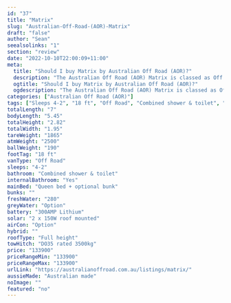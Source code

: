 ```yaml
---
id: "37"
title: "Matrix"
slug: "Australian-Off-Road-(AOR)-Matrix"
draft: "false"
author: "Sean"
seealsolinks: "1"
section: "review"
date: "2022-10-10T22:00:09+11:00"
meta:
  title: "Should I buy Matrix by Australian Off Road (AOR)?"
  description: "The Australian Off Road (AOR) Matrix is classed as Off Road, and sleeps 4-2 people. It is Australian made and comes in at 18 ft. It generally has Combined shower & toilet."
  ogtitle: "Should I buy Matrix by Australian Off Road (AOR)?"
  ogdescription: "The Australian Off Road (AOR) Matrix is classed as Off Road, and sleeps 4-2 people. It is Australian made and comes in at 18 ft. It generally has Combined shower & toilet."
categories: ["Australian Off Road (AOR)"]
tags: ["Sleeps 4-2", "18 ft", "Off Road", "Combined shower & toilet", "Full height", "Over 100k", "Australian made"]
totalLength: "7"
bodyLength: "5.45"
totalHeight: "2.82"
totalWidth: "1.95"
tareWeight: "1865"
atmWeight: "2500"
ballWeight: "190"
footTag: "18 ft"
vanType: "Off Road"
sleeps: "4-2"
bathroom: "Combined shower & toilet"
internalBathroom: "Yes"
mainBed: "Queen bed + optional bunk"
bunks: ""
freshWater: "280"
greyWater: "Option"
battery: "300AMP Lithium"
solar: "2 x 150W roof mounted"
airCon: "Option"
hybrid: ""
roofType: "Full height"
towHitch: "DO35 rated 3500kg"
price: "133900"
priceRangeMin: "133900"
priceRangeMax: "133900"
urlLink: "https://australianoffroad.com.au/listings/matrix/"
aussieMade: "Australian made"
noImage: ""
featured: "no"
---
```

